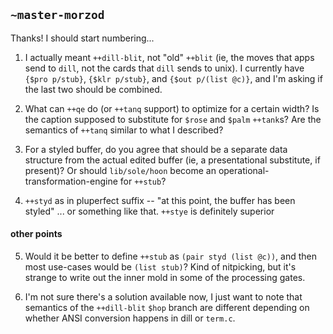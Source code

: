 ## `~master-morzod`
Thanks! I should start numbering...

1. I actually meant `++dill-blit`, not "old" `++blit` (ie, the moves that apps send to `dill`, not the cards that `dill` sends to unix). I currently have `{$pro p/stub}`, `{$klr p/stub}`, and `{$out p/(list @c)}`, and I'm asking if the last two should be combined.

2. What can `++qe` do (or `++tanq` support) to optimize for a certain width? Is the caption supposed to substitute for `$rose` and `$palm` `++tank`s? Are the semantics of `++tanq` similar to what I described?

3. For a styled buffer, do you agree that should be a separate data structure from the actual edited buffer (ie, a presentational substitute, if present)? Or should `lib/sole/hoon` become an operational-transformation-engine for `++stub`?

4. `++styd` as in pluperfect suffix -- "at this point, the buffer has been styled" ... or something like that. `++stye` is definitely superior

#### other points

5. Would it be better to define `++stub` as `(pair styd (list @c))`, and then most use-cases would be `(list stub)`? Kind of nitpicking, but it's strange to write out the inner mold in some of the processing gates.

6. I'm not sure there's a solution available now, I just want to note that semantics of the `++dill-blit` `$hop` branch are different depending on whether ANSI conversion happens in dill or `term.c`.